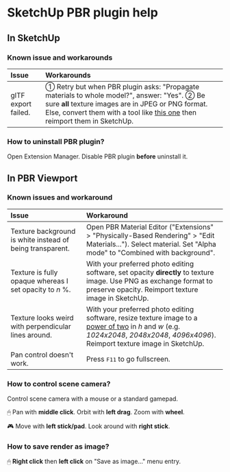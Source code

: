 
SketchUp PBR plugin help
========================

In SketchUp
-----------

### Known issue and workarounds

Issue | Workarounds
:--- | :---
glTF export failed. | ① Retry but when PBR plugin asks: "Propagate materials to whole model?", answer: "Yes". ② Be sure **all** texture images are in JPEG or PNG format. Else, convert them with a tool like [this one](https://image.online-convert.com/convert-to-png) then reimport them in SketchUp.

### How to uninstall PBR plugin?

Open Extension Manager. Disable PBR plugin **before** uninstall it.

In PBR Viewport
---------------

### Known issues and workaround

Issue | Workaround
:--- | :---
Texture background is white instead of being transparent. | Open PBR Material Editor ("Extensions" > "Physically-Based Rendering" > "Edit Materials..."). Select material. Set "Alpha mode" to "Combined with background".
Texture is fully opaque whereas I set opacity to *n* %. | With your preferred photo editing software, set opacity **directly** to texture image. Use PNG as exchange format to preserve opacity. Reimport texture image in SketchUp.
Texture looks weird with perpendicular lines around. | With your preferred photo editing software, resize texture image to a [power of two](https://oeis.org/A000079/list) in *h* and *w* (e.g. *1024x2048*, *2048x2048*, *4096x4096*). Reimport texture image in SketchUp.
Pan control doesn't work. | Press <kbd>F11</kbd> to go fullscreen.

### How to control scene camera?

Control scene camera with a mouse or a standard gamepad.

🖱 Pan with **middle click**. Orbit with **left drag**. Zoom with **wheel**.

🎮 Move with **left stick/pad**. Look around with **right stick**.

### How to save render as image?

🖱 **Right click** then **left click** on "Save as image..." menu entry.
